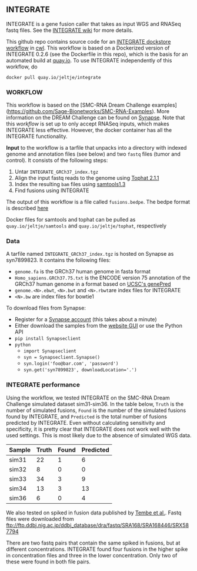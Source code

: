 ## INTEGRATE

INTEGRATE is a gene fusion caller that takes as input WGS and RNASeq fastq files. See the [INTEGRATE wiki](https://sourceforge.net/p/integrate-fusion/wiki/Home/) for more details.

This github repo contains source code for an [INTEGRATE dockstore workflow](https://dockstore.org/workflows/Jeltje/integrate) in [cwl](http://www.commonwl.org/v1.0/UserGuide.html). This workflow is based on a Dockerized version of INTEGRATE 0.2.6 (see the Dockerfile in this repo), which is the basis for an automated build at [quay.io](https://quay.io/). To use INTEGRATE independently of this workflow, do 
```
docker pull quay.io/jeltje/integrate 
```

### WORKFLOW

This workflow is based on the [SMC-RNA Dream Challenge examples] (https://github.com/Sage-Bionetworks/SMC-RNA-Examples). More information on the DREAM Challenge can be found on [Synapse](https://www.synapse.org/#!Synapse:syn2813589/wiki/).
Note that this _workflow_ is set up to only accept RNASeq inputs, which makes INTEGRATE less effective. However, the docker container has all the INTEGRATE functionality.

**Input** to the workflow is a tarfile that unpacks into a directory with indexed genome and annotation files (see below) and two `fastq` files (tumor and control). It consists of the following steps:
 1. Untar `INTEGRATE_GRCh37_index.tgz`
 2. Align the input fastq reads to the genome using [Tophat 2.1.1](https://ccb.jhu.edu/software/tophat/manual.shtml)
 3. Index the resulting `bam` files using [samtools1.3](https://github.com/samtools/)
 4. Find fusions using INTEGRATE

The output of this workflow is a file called `fusions.bedpe`. The bedpe format is described [here](http://bedtools.readthedocs.io/en/latest/content/general-usage.html#bedpe-format)

Docker files for samtools and tophat can be pulled as `quay.io/jeltje/samtools` and `quay.io/jeltje/tophat`, respectively

### Data

A tarfile named `INTEGRATE_GRCh37_index.tgz` is hosted on Synapse as syn7899823. It contains the following files:
- `genome.fa` is the GRCh37 human genome in fasta format
- `Homo_sapiens.GRCh37.75.txt` is the ENCODE version 75 annotation of the GRCh37 human genome in a format based on [UCSC's genePred](https://genome.ucsc.edu/FAQ/FAQformat#format9)
- `genome.<N>.ebwt`,  `<N>.bwt` and `<N>.rbwt`are index files for INTEGRATE
- `<N>.bw` are index files for bowtie1

To download files from Synapse:
* Register for a [Synapse account](https://www.Synapse.org/#!RegisterAccount:0) (this takes about a minute)
* Either download the samples from the [website GUI](https://www.Synapse.org/#!Synapse:syn5886029) or use the Python API
* `pip install Synapseclient`
* `python`
    * `import Synapseclient`
    * `syn = Synapseclient.Synapse()`
    * `syn.login('foo@bar.com', 'password')`
    * `syn.get('syn7899823', downloadLocation='.')`


### INTEGRATE performance

Using the workflow, we tested INTEGRATE on the SMC-RNA Dream Challenge simulated dataset sim31-sim36. In the table below, `Truth` is the number of simulated fusions, `Found` is the number of the simulated fusions found by INTEGRATE, and `Predicted` is the total number of fusions predicted by INTEGRATE. Even without calculating sensitivity and specificity, it is pretty clear that INTEGRATE does not work well with the used settings. This is most likely due to the absence of simulated WGS data.

| Sample  | Truth  | Found  | Predicted  |  
|---|---|---|---|
|sim31  | 22  | 1  | 6  |
|sim32   | 8  |  0 |  0 |
|sim33   | 34  | 3  | 9  |
|sim34   | 13  | 3  | 13  |
|sim36   | 6  | 0  |  4 |

We also tested on spiked in fusion data published by [Tembe et al.](http://bmcgenomics.biomedcentral.com/articles/10.1186/1471-2164-15-824). Fastq files were downloaded from ftp://ftp.ddbj.nig.ac.jp/ddbj_database/dra/fastq/SRA168/SRA168446/SRX587794 

There are two fastq pairs that contain the same spiked in fusions, but at different concentrations. 
INTEGRATE found four fusions in the higher spike in concentration files and three in the lower concentration. Only two of these were found in both file pairs.


